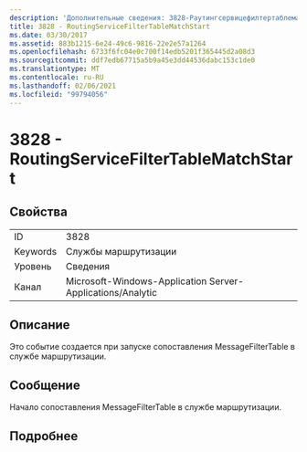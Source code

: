 ```yaml
---
description: 'Дополнительные сведения: 3828-Раутингсервицефилтертаблематчстарт'
title: 3828 - RoutingServiceFilterTableMatchStart
ms.date: 03/30/2017
ms.assetid: 883b1215-6e24-49c6-9816-22e2e57a1264
ms.openlocfilehash: 6733f6fc04e0c700f14edb5201f365445d2a08d3
ms.sourcegitcommit: ddf7edb67715a5b9a45e3dd44536dabc153c1de0
ms.translationtype: MT
ms.contentlocale: ru-RU
ms.lasthandoff: 02/06/2021
ms.locfileid: "99794056"
---
```

# <a name="3828---routingservicefiltertablematchstart"></a>3828 - RoutingServiceFilterTableMatchStart

## <a name="properties"></a>Свойства  
  
|||  
|-|-|  
|ID|3828|  
|Keywords|Службы маршрутизации|  
|Уровень|Сведения|  
|Канал|Microsoft-Windows-Application Server-Applications/Analytic|  
  
## <a name="description"></a>Описание  

 Это событие создается при запуске сопоставления MessageFilterTable в службе маршрутизации.  
  
## <a name="message"></a>Сообщение  

 Начало сопоставления MessageFilterTable в службе маршрутизации.  
  
## <a name="details"></a>Подробнее
